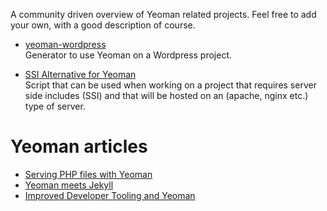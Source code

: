 A community driven overview of Yeoman related projects. Feel free to add your own, with a good description of course.

- [yeoman-wordpress](https://github.com/romainberger/yeoman-wordpress)  
  Generator to use Yeoman on a Wordpress project.

- [SSI Alternative for Yeoman](https://github.com/EurekaSoftware/client-side-includes)  
  Script that can be used when working on a project that requires server side includes (SSI) and that will be hosted on an (apache, nginx etc.) type of server.

# Yeoman articles

- [Serving PHP files with Yeoman](http://fgnass.github.com/2012/08/30/yeoman.html)
- [Yeoman meets Jekyll](http://mklabs.github.com/yeoman/yeoman-meets-jekyll/)
- [Improved Developer Tooling and Yeoman](http://addyosmani.com/blog/improved-developer-tooling-and-yeoman/)